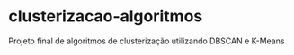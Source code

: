 # clusterizacao-algoritmos
Projeto final de algoritmos de clusterização utilizando DBSCAN e K-Means
